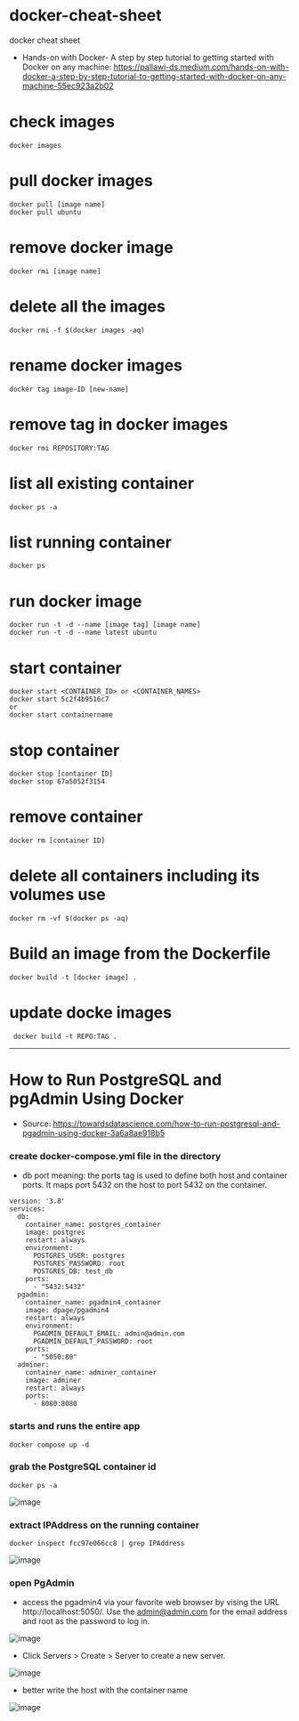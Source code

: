 # docker-cheat-sheet
docker cheat sheet


- Hands-on with Docker- A step by step tutorial to getting started with Docker on any machine: https://pallawi-ds.medium.com/hands-on-with-docker-a-step-by-step-tutorial-to-getting-started-with-docker-on-any-machine-55ec923a2b02


# check images
```
docker images
```

# pull docker images
```
docker pull [image name]
docker pull ubuntu
```

# remove docker image
```
docker rmi [image name]
```

# delete all the images
```
docker rmi -f $(docker images -aq)
```

# rename docker images
```
docker tag image-ID [new-name]
```

# remove tag in docker images
```
docker rmi REPOSITORY:TAG
```

# list all existing container
```
docker ps -a
```

# list running container
```
docker ps
```

# run docker image
```
docker run -t -d --name [image tag] [image name]
docker run -t -d --name latest ubuntu
```

# start container
```
docker start <CONTAINER_ID> or <CONTAINER_NAMES>
docker start 5c2f4b9516c7
or 
docker start containername
```

# stop container
```
docker stop [container ID]
docker stop 67a5052f3154
```

# remove container
```
docker rm [container ID]
```

# delete all containers including its volumes use
```
docker rm -vf $(docker ps -aq)
```

# Build an image from the Dockerfile
```
docker build -t [docker image] .
```

# update docke images
```
 docker build -t REPO:TAG .
```
------------------------------------------------------
# How to Run PostgreSQL and pgAdmin Using Docker
- Source: https://towardsdatascience.com/how-to-run-postgresql-and-pgadmin-using-docker-3a6a8ae918b5

### create docker-compose.yml file in the directory
- db port meaning: the ports tag is used to define both host and container ports. It maps port 5432 on the host to port 5432 on the container.
```
version: '3.8'
services:
  db:
    container_name: postgres_container
    image: postgres
    restart: always
    environment:
      POSTGRES_USER: postgres
      POSTGRES_PASSWORD: root
      POSTGRES_DB: test_db
    ports:
      - "5432:5432"
  pgadmin:
    container_name: pgadmin4_container
    image: dpage/pgadmin4
    restart: always
    environment:
      PGADMIN_DEFAULT_EMAIL: admin@admin.com
      PGADMIN_DEFAULT_PASSWORD: root
    ports:
      - "5050:80"
  adminer:
    container_name: adminer_container
    image: adminer
    restart: always
    ports:
      - 8080:8080
```

### starts and runs the entire app
```
docker compose up -d
```

### grab the PostgreSQL container id
```
docker ps -a
```
![image](https://user-images.githubusercontent.com/33756873/168673182-02505214-c51c-4a3a-a243-82116a689552.png)

### extract IPAddress on the running container
```
docker inspect fcc97e066cc8 | grep IPAddress
```
![image](https://user-images.githubusercontent.com/33756873/168674237-dbe014a3-e191-4483-b449-73562f4dfd53.png)


### open PgAdmin
- access the pgadmin4 via your favorite web browser by vising the URL http://localhost:5050/. Use the admin@admin.com for the email address and root as the password to log in.

![image](https://user-images.githubusercontent.com/33756873/168674105-ce995386-9170-42b9-882f-2ddaf0083906.png)


- Click Servers > Create > Server to create a new server.

![image](https://user-images.githubusercontent.com/33756873/168674144-c70e559b-ec7f-4d8d-b27d-cddac3ff0c5f.png)



- better write the host with the container name

![image](https://user-images.githubusercontent.com/33756873/168674708-e363cc6b-6130-4734-b86b-959857f52543.png)



